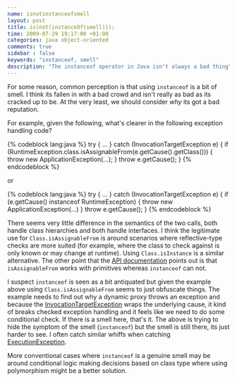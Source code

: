 ```yaml
---
name: isnotinstanceofsmell
layout: post
title: is(not(instanceOf(smell)));
time: 2009-07-29 19:17:00 +01:00
categories: java object-oriented
comments: true
sidebar : false
keywords: "instanceof, smell"
description: "The instanceof operator in Java isn't always a bad thing"
---
```


For some reason, common perception is that using `instanceof` is a bit of smell. I think its fallen in with a bad crowd and isn't really as bad as its cracked up to be. At the very least, we should consider _why_ its got a bad reputation.
  
For example, given the following, what's clearer in the following exception handling code?

      
{% codeblock lang:java %}
try {
    ...
} catch (InvocationTargetException e) {
    if (RuntimeException.class.isAssignableFrom(e.getCause().getClass())) {
        throw new ApplicationException(...);
    }
    throw e.getCause();
}
{% endcodeblock %}

or

{% codeblock lang:java %}
try {
    ...
} catch (InvocationTargetException e) {
    if (e.getCause() instanceof RuntimeException) {
        throw new ApplicationException(...)
    }
    throw e.getCause();
}
{% endcodeblock %}


<!-- more -->

There seems very little difference in the semantics of the two calls, both handle class hierarchies and both handle interfaces. I think the legitimate use for `Class.isAssignableFrom` is around scenarios where reflective-type checks are more suited (for example, where the class to check against is only known or may change at runtime). Using `Class.isInstance` is a similar alternative. The other point that the [API documentation](http://java.sun.com/j2se/1.5.0/docs/api/java/lang/Class.html#isAssignableFrom%28java.lang.Class) points out is that `isAssignableFrom` works with primitives whereas `instanceof` can not.

I suspect `instanceof` is seen as a bit antiquated but given the example above using `Class.isAssignableFrom` seems to just obfuscate things. The example needs to find out why a dynamic proxy throws an exception and because the [InvocationTargetException](http://java.sun.com/j2se/1.5.0/docs/api/java/lang/reflect/InvocationTargetException.html) wraps the underlying cause, it kind of breaks checked exception handling and it feels like we need to do some conditional check. If there is a smell here, that's it. The above is trying to hide the symptom of the smell (`instanceof`) but the smell is still there, its just harder to see. I often catch similar whiffs when catching [ExecutionException](http://java.sun.com/j2se/1.5.0/docs/api/java/util/concurrent/ExecutionException.html).
  
More conventional cases where `instanceof` is a genuine smell may be around conditional logic making decisions based on class type where using polymorphism might be a better solution.




